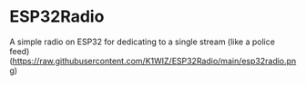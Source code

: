 # ESP32Radio
A simple radio on ESP32 for dedicating to a single stream (like a police feed)
(https://raw.githubusercontent.com/K1WIZ/ESP32Radio/main/esp32radio.png)
